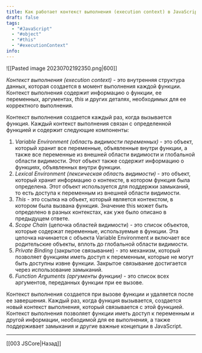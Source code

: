 ```yaml
---
title: Как работает контекст выполнения (execution context) в JavaScript?
draft: false
tags:
  - "#JavaScript"
  - "#object"
  - "#this"
  - "#executionContext"
info:
---
```

![[Pasted image 20230702192350.png|600]]

_Контекст выполнения (execution context)_ - это внутренняя структура данных, которая создается в момент выполнения каждой функции. Контекст выполнения содержит информацию о функции, ее переменных, аргументах, _this_ и других деталях, необходимых для ее корректного выполнения.

Контекст выполнения создается каждый раз, когда вызывается функция. Каждый контекст выполнения связан с определенной функцией и содержит следующие компоненты:

1. _Variable Environment (область видимости переменных)_ - это объект, который хранит все переменные, объявленные внутри функции, а также все переменные из внешней области видимости и глобальной области видимости. Этот объект также содержит информацию о функциях, объявленных внутри функции.
2. _Lexical Environment (лексическая область видимости)_ - это объект, который хранит информацию о контексте, в котором функция была определена. Этот объект используется для поддержки замыканий, то есть доступа к переменным из внешней области видимости.
3. _This_ - это ссылка на объект, который является контекстом, в котором была вызвана функция. Значение this может быть определено в разных контекстах, как уже было описано в предыдущем ответе.
4. _Scope Chain_ (цепочка областей видимости) - это список объектов, которые содержат переменные, используемые в функции. Эта цепочка начинается с объекта Variable Environment и включает все родительские объекты, вплоть до глобальной области видимости.
5. _Private Binding_ (закрытое связывание) - это механизм, который позволяет функциям иметь доступ к переменным, которые не могут быть доступны извне функции. Закрытое связывание достигается через использование замыканий.
6. _Function Arguments (аргументы функции)_ - это список всех аргументов, переданных функции при ее вызове.

Контекст выполнения создается при вызове функции и удаляется после ее завершения. Каждый раз, когда функция вызывается, создается новый контекст выполнения, который связывается с этой функцией. Контекст выполнения позволяет функции иметь доступ к переменным и другой информации, необходимой для ее выполнения, а также поддерживает замыкания и другие важные концепции в JavaScript.

---

[[003 JSCore|Назад]]
